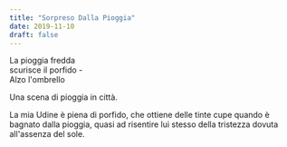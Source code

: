 ```yaml
---
title: "Sorpreso Dalla Pioggia"
date: 2019-11-10
draft: false
---
```


La pioggia fredda  
scurisce il porfido -  
Alzo l'ombrello  
<!--more-->

Una scena di pioggia in città.

La mia Udine è piena di porfido, che ottiene delle tinte cupe quando è bagnato dalla pioggia, quasi ad risentire lui stesso della tristezza dovuta all'assenza del sole.